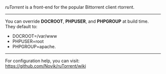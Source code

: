 *ruTorrent* is a front-end for the popular Bittorrent client rtorrent.  

- - - -

You can override **DOCROOT**, **PHPUSER**, and **PHPGROUP** at build time.  
They default to:
* DOCROOT=/var/www
* PHPUSER=root
* PHPGROUP=apache.

- - - -

For configuration help, you can visit:
https://github.com/Novik/ruTorrent/wiki
